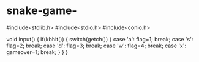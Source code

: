 # snake-game-
#include<stdlib.h>
#include<stdio.h>
#include<conio.h>


void input()
{
  if(kbhit())
  {
    switch(getch())
    {
      case 'a':
            flag=1;
            break;
      case 's':
            flag=2;
            break;
      case 'd':
            flag=3;
            break;
      case 'w':
            flag=4;
            break;
      case 'x':
            gameover=1;
            break;
      }
    }
 }
 
